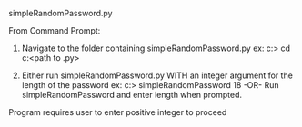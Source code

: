simpleRandomPassword.py

From Command Prompt:
1) Navigate to the folder containing simpleRandomPassword.py
ex:
c:\> cd c:\<path to .py>

2) Either run simpleRandomPassword.py WITH an integer argument
for the length of the password
ex:
c:\> simpleRandomPassword 18
-OR-
Run simpleRandomPassword and enter length when prompted.

Program requires user to enter positive integer to proceed
